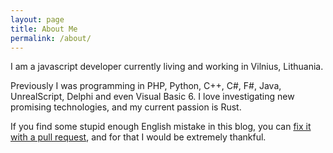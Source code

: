 ```yaml
---
layout: page
title: About Me
permalink: /about/
---
```


I am a javascript developer currently living and working in Vilnius, Lithuania.

Previously I was programming in PHP, Python, C++, C#, F#, Java, UnrealScript, Delphi and even Visual Basic 6.
I love investigating new promising technologies, and my current passion is Rust.

If you find some stupid enough English mistake in this blog, you can [fix
it with a pull request](https://github.com), and for that I would be extremely thankful.
